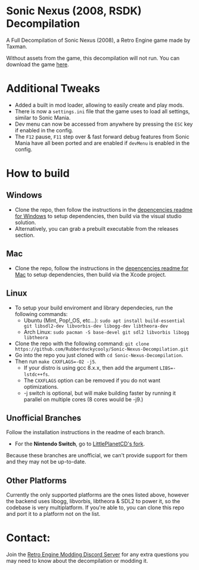 # Sonic Nexus (2008, RSDK) Decompilation
A Full Decompilation of Sonic Nexus (2008), a Retro Engine game made by Taxman.

Without assets from the game, this decompilation will not run. You can download the game [here](https://info.sonicretro.org/Sonic_Nexus).

# Additional Tweaks
* Added a built in mod loader, allowing to easily create and play mods.
* There is now a `settings.ini` file that the game uses to load all settings, similar to Sonic Mania.
* Dev menu can now be accessed from anywhere by pressing the `ESC` key if enabled in the config.
* The `F12` pause, `F11` step over & fast forward debug features from Sonic Mania have all been ported and are enabled if `devMenu` is enabled in the config.

# How to build
## Windows
* Clone the repo, then follow the instructions in the [depencencies readme for Windows](./dependencies/windows/dependencies.txt) to setup dependencies, then build via the visual studio solution.
* Alternatively, you can grab a prebuilt executable from the releases section.

## Mac
* Clone the repo, follow the instructions in the [depencencies readme for Mac](./dependencies/mac/dependencies.txt) to setup dependencies, then build via the Xcode project.

## Linux
* To setup your build enviroment and library dependecies, run the following commands:
  * Ubuntu (Mint, Pop!_OS, etc...): `sudo apt install build-essential git libsdl2-dev libvorbis-dev libogg-dev libtheora-dev`
  * Arch Linux: `sudo pacman -S base-devel git sdl2 libvorbis libogg libtheora`
* Clone the repo with the following command: `git clone https://github.com/Rubberduckycooly/Sonic-Nexus-Decompilation.git`
* Go into the repo you just cloned with `cd Sonic-Nexus-Decompilation`.
* Then run `make CXXFLAGS=-O2 -j5`.
  * If your distro is using gcc 8.x.x, then add the argument `LIBS=-lstdc++fs`.
  * The `CXXFLAGS` option can be removed if you do not want optimizations.
  * -j switch is optional, but will make building faster by running it parallel on multiple cores (8 cores would be -j9.)

## Unofficial Branches
Follow the installation instructions in the readme of each branch.
* For the **Nintendo Switch**, go to [LittlePlanetCD's fork](https://github.com/LittlePlanetCD/Sonic-Nexus-Switch).
  
Because these branches are unofficial, we can't provide support for them and they may not be up-to-date.

## Other Platforms
Currently the only supported platforms are the ones listed above, however the backend uses libogg, libvorbis, libtheora & SDL2 to power it, so the codebase is very multiplatform. If you're able to, you can clone this repo and port it to a platform not on the list.

# Contact:
Join the [Retro Engine Modding Discord Server](https://dc.railgun.works/retroengine) for any extra questions you may need to know about the decompilation or modding it.
